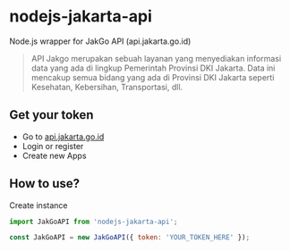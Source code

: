 # nodejs-jakarta-api

Node.js wrapper for JakGo API (api.jakarta.go.id)

> API Jakgo merupakan sebuah layanan yang menyediakan informasi data yang ada di lingkup Pemerintah Provinsi DKI Jakarta. Data ini mencakup semua bidang yang ada di Provinsi DKI Jakarta seperti Kesehatan, Kebersihan, Transportasi, dll.

## Get your token

+ Go to [api.jakarta.go.id](http://api.jakarta.go.id/)
+ Login or register
+ Create new Apps

## How to use?

Create instance

```js
import JakGoAPI from 'nodejs-jakarta-api';

const JakGoAPI = new JakGoAPI({ token: 'YOUR_TOKEN_HERE' });
```
